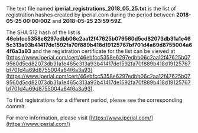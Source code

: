 The text file named **iperial_registrations_2018_05_25.txt** is the list of registration hashes created by iperial.com during the period between **2018-05-25 00:00:00Z** and **2018-05-25 23:59:59Z**.

The SHA 512 hash of the list is **46ebfcc5358e6297edbb06c2aa12f47625b079560d5cd82073db31a1e465c313a93b41417de1592fa70f889b418d19125767bf701d4a69d8755004a64f6a3a93** and the registration certificate for the list can be viewed at [https://www.iperial.com/cert/46ebfcc5358e6297edbb06c2aa12f47625b079560d5cd82073db31a1e465c313a93b41417de1592fa70f889b418d19125767bf701d4a69d8755004a64f6a3a93](https://www.iperial.com/cert/46ebfcc5358e6297edbb06c2aa12f47625b079560d5cd82073db31a1e465c313a93b41417de1592fa70f889b418d19125767bf701d4a69d8755004a64f6a3a93).

To find registrations for a different period, please see the corresponding commit.

For more information, please visit [https://www.iperial.com/](https://www.iperial.com/)
